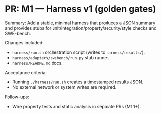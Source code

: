# PR: M1 — Harness v1 (golden gates)

Summary:
Add a stable, minimal harness that produces a JSON summary and provides
stubs for unit/integration/property/security/style checks and SWE-bench.

Changes included:
- `harness/run.sh` orchestration script (writes to `harness/results/`).
- `harness/adapters/swebench/run.py` stub runner.
- `harness/README.md` docs.

Acceptance criteria:
- Running `./harness/run.sh` creates a timestamped results JSON.
- No external network or system writes are required.

Follow-ups:
- Wire property tests and static analysis in separate PRs (M1.1+).

